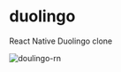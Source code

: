 # duolingo
React Native Duolingo clone

![doulingo-rn](https://github.com/CrypticMick/duolingo/assets/60044342/79b0e353-ecf5-4d19-8649-82badb92a2bb)
